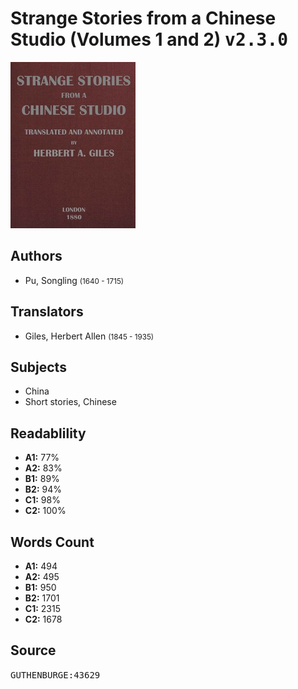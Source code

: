 # Strange Stories from a Chinese Studio (Volumes 1 and 2) <kbd>v2.3.0</kbd>

![](./cover.medium.jpg "")

## Authors


 - Pu, Songling <small>(1640 - 1715)</small>

## Translators


 - Giles, Herbert Allen <small>(1845 - 1935)</small>

## Subjects


 - China
 - Short stories, Chinese

## Readablility


 - **A1:** 77%
 - **A2:** 83%
 - **B1:** 89%
 - **B2:** 94%
 - **C1:** 98%
 - **C2:** 100%

## Words Count


 - **A1:** 494
 - **A2:** 495
 - **B1:** 950
 - **B2:** 1701
 - **C1:** 2315
 - **C2:** 1678

## Source


<kbd>GUTHENBURGE:43629</kbd>
